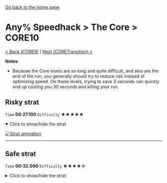 [Go back to the home page](https://github.com/Doublevil/scbspeedrun)

# Any% Speedhack > The Core > CORE10

[< Back (CORE9)](https://github.com/Doublevil/scbspeedrun/blob/main/levels/any_sh/CORE/CORE9.md) | [Next (CORETransition) >](https://github.com/Doublevil/scbspeedrun/blob/main/levels/any_sh/CORE/CORETransition.md)

**Notes**
- Because the Core levels are so long and quite difficult, and also are the end of the run, you generally should try to reduce risk instead of optimizing speed. On these levels, trying to save 3 seconds can quickly end up costing you 30 seconds and killing your run.

## Risky strat

`Time` **00:27.100** `Difficulty` ★★★★★
<details open>
  <summary>Click to show/hide the strat</summary>

  [![Strat animation](https://github.com/Doublevil/scbspeedrun/blob/main/media/levels/CORE/CORE10_RiskyStrat.webp)](https://github.com/Doublevil/scbspeedrun/blob/main/media/levels/CORE/CORE10_RiskyStrat.mp4?raw=true)
</details>

---
## Safe strat

`Time` **00:32.000** `Difficulty` ★★★★☆
<details>
  <summary>Click to show/hide the strat</summary>

  [![Strat animation](https://github.com/Doublevil/scbspeedrun/blob/main/media/levels/CORE/CORE10_SafeStrat.webp)](https://github.com/Doublevil/scbspeedrun/blob/main/media/levels/CORE/CORE10_SafeStrat.mp4?raw=true)
</details>
